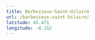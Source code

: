 ```yaml
---
title: Barbezieux-Saint-Hilaire
url: /barbezieux-saint-hilaire/
latitude: 45.471
longitude: -0.152
---
```

